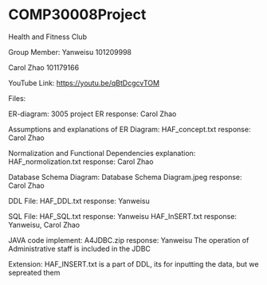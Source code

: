 # COMP30008Project
Health and Fitness Club

Group Member: 
Yanweisu 
101209998

Carol Zhao
101179166

YouTube Link: https://youtu.be/qBtDcgcvTOM

Files:

ER-diagram: 
3005 project ER
response: Carol Zhao

Assumptions and explanations of ER Diagram:
HAF_concept.txt
response: Carol Zhao

Normalization and Functional Dependencies explanation:
HAF_normolization.txt
response: Carol Zhao

Database Schema Diagram: 
Database Schema Diagram.jpeg
response: Carol Zhao

DDL File: 
HAF_DDL.txt
response: Yanweisu

SQL File:
HAF_SQL.txt
response: Yanweisu
HAF_InSERT.txt
response: Yanweisu, Carol Zhao

JAVA code implement:
A4JDBC.zip
response: Yanweisu
The operation of Administrative staff is included in the JDBC

Extension:
HAF_INSERT.txt is a part of DDL, its for inputting the data, but we sepreated them
